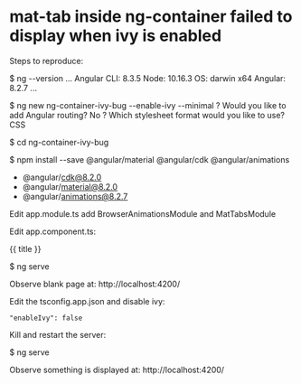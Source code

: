 # mat-tab inside ng-container failed to display when ivy is enabled

Steps to reproduce:

$ ng --version
...
Angular CLI: 8.3.5
Node: 10.16.3
OS: darwin x64
Angular: 8.2.7
...


$ ng new ng-container-ivy-bug --enable-ivy --minimal
? Would you like to add Angular routing? No
? Which stylesheet format would you like to use? CSS

$ cd ng-container-ivy-bug

$ npm install --save @angular/material @angular/cdk @angular/animations
+ @angular/cdk@8.2.0
+ @angular/material@8.2.0
+ @angular/animations@8.2.7

Edit app.module.ts add BrowserAnimationsModule and MatTabsModule

Edit app.component.ts:

<mat-tab-group>
  <ng-container *ngIf="title$ | async as title">
    <mat-tab label="Title">{{ title }}</mat-tab>
  </ng-container>
</mat-tab-group>


$ ng serve

Observe blank page at: http://localhost:4200/


Edit the tsconfig.app.json and disable ivy:

    "enableIvy": false

Kill and restart the server:

$ ng serve

Observe something is displayed at: http://localhost:4200/
